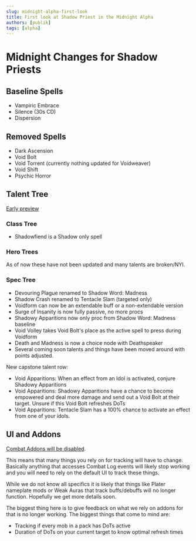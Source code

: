 ```yaml
---
slug: midnight-alpha-first-look
title: First look at Shadow Priest in the Midnight Alpha
authors: [publik]
tags: [alpha]
---
```


# Midnight Changes for Shadow Priests

## Baseline Spells
- Vampiric Embrace
- Silence (30s CD)
- Dispersion

## Removed Spells
- Dark Ascension
- Void Bolt
- Void Torrent (currently nothing updated for Voidweaver)
- Void Shift
- Psychic Horror

## Talent Tree
[Early preview](https://www.wowhead.com/news/all-talents-tree-on-midnight-alpha-so-many-new-talents-378673#priest-shadow)

### Class Tree
- Shadowfiend is a Shadow only spell

### Hero Trees
As of now these have not been updated and many talents are broken/NYI.

### Spec Tree
- Devouring Plague renamed to Shadow Word: Madness
- Shadow Crash renamed to Tentacle Slam (targeted only)
- Voidform can now be an extendable buff or a non-extendable version
- Surge of Insanity is now fully passive, no more procs
- Shadowy Apparitions now only proc from Shadow Word: Madness baseline
- Void Volley takes Void Bolt's place as the active spell to press during Voidform
- Death and Madness is now a choice node with Deathspeaker
- Several coming soon talents and things have been moved around with points adjusted.

New capstone talent row:
- Void Apparitions: When an effect from an Idol is activated, conjure Shadowy Apparitions
- Void Apparitions: Shadowy Apparitions have a chance to become empowered and deal more damage and send out a Void Bolt at their target. Unsure if this Void Bolt refreshes DoTs
- Void Apparitions: Tentacle Slam has a 100% chance to activate an effect from one of your idols.

## UI and Addons
[Combat Addons will be disabled](https://www.wowhead.com/news/combat-addons-disabled-in-end-game-content-in-midnight-378679?utm_source=discord-webhook).

This means that many things you rely on for tracking will have to change. Basically anything that accesses Combat Log events will likely stop working and you will need to rely on the default UI to track these things.

While we do not know all specifics it is likely that things like Plater nameplate mods or Weak Auras that track buffs/debuffs will no longer function. Hopefully we get more details soon.

The biggest thing here is to give feedback on what we rely on addons for that is no longer working. The biggest things that come to mind are:
- Tracking if every mob in a pack has DoTs active
- Duration of DoTs on your current target to know optimal refresh times